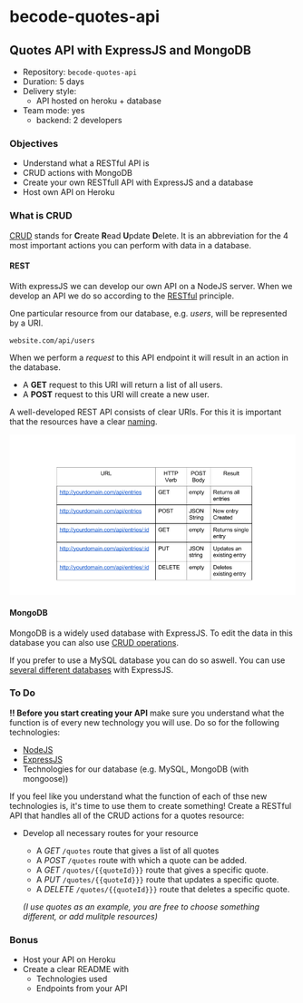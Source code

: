 # becode-quotes-api

## Quotes API with ExpressJS and MongoDB

- Repository: `becode-quotes-api`
- Duration: 5 days
- Delivery style:
	- API hosted on heroku + database
- Team mode: yes
	- backend: 2 developers

	
### Objectives

- Understand what a RESTful API is
- CRUD actions with MongoDB
- Create your own RESTfull API with ExpressJS and a database
- Host own API on Heroku

### What is CRUD

[CRUD](https://developer.mozilla.org/en-US/docs/Glossary/CRUD) stands for **C**reate **R**ead **U**pdate **D**elete. It is an abbreviation for the 4 most important actions you can perform with data in a database. 

#### REST

With expressJS we can develop our own API on a NodeJS server. When we develop an API we do so according to the [RESTful](https://restfulapi.net/) principle.

One particular resource from our database, e.g. *users*, will be represented by a URI.

```
website.com/api/users
```

When we perform a *request* to this API endpoint it will result in an action in the database. 

- A **GET** request to this URI will return a list of all users.
- A **POST** request to this URI will create a new user.

A well-developed REST API consists of clear URIs. For this it is important that the resources have a clear [naming](https://restfulapi.net/resource-naming/).

![resources](./resources.png)

#### MongoDB

MongoDB is a widely used database with ExpressJS. To edit the data in this database you can also use [CRUD operations](https://docs.mongodb.com/manual/crud/).

If you prefer to use a MySQL database you can do so aswell. You can use [several different databases](https://expressjs.com/en/guide/database-integration.html) with ExpressJS.

### To Do

**!! Before you start creating your API** make sure you understand what the function is of every new technology you will use. Do so for the following technologies:
- [NodeJS](https://nodejs.org)
- [ExpressJS](https://expressjs.com/)
- Technologies for our database (e.g. MySQL, MongoDB (with mongoose)) 

If you feel like you understand what the function of each of thse new technologies is, it's time to use them to create something! Create a RESTful API that handles all of the CRUD actions for a quotes resource:

- Develop all necessary routes for your resource
	* A *GET* `/quotes` route that gives a list of all quotes
	* A *POST* `/quotes` route with which a quote can be added.
	* A *GET* `/quotes/{{quoteId}}}` route that gives a specific quote.
	* A *PUT* `/quotes/{{quoteId}}}` route that updates a specific quote.
	* A *DELETE* `/quotes/{{quoteId}}}` route that deletes a specific quote.

	 *(I use quotes as an example, you are free to choose something different, or add mulitple resources)*


### Bonus


- Host your API on Heroku
- Create a clear README with
	* Technologies used
	* Endpoints from your API

